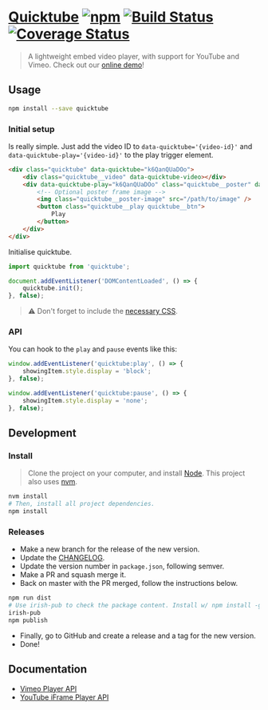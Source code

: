 # [Quicktube](https://springload.github.io/quicktube/) [![npm](https://img.shields.io/npm/v/quicktube.svg?style=flat-square)](https://www.npmjs.com/package/quicktube) [![Build Status](https://travis-ci.org/springload/quicktube.svg?branch=master)](https://travis-ci.org/springload/quicktube) [![Coverage Status](https://coveralls.io/repos/github/springload/quicktube/badge.svg)](https://coveralls.io/github/springload/quicktube)

> A lightweight embed video player, with support for YouTube and Vimeo. Check out our [online demo](https://springload.github.io/quicktube/)!

## Usage

```sh
npm install --save quicktube
```

### Initial setup

Is really simple. Just add the video ID to `data-quicktube='{video-id}'` and `data-quicktube-play='{video-id}'` to the play trigger element.

```html
<div class="quicktube" data-quicktube="k6QanQUaDOo">
    <div class="quicktube__video" data-quicktube-video></div>
    <div data-quicktube-play="k6QanQUaDOo" class="quicktube__poster" data-quicktube-poster>
        <!-- Optional poster frame image -->
        <img class="quicktube__poster-image" src="/path/to/image" />
        <button class="quicktube__play quicktube__btn">
            Play
        </button>
    </div>
</div>
```

Initialise quicktube.

```javascript
import quicktube from 'quicktube';

document.addEventListener('DOMContentLoaded', () => {
    quicktube.init();
}, false);
```

>:warning: Don't forget to include the [necessary CSS](https://github.com/springload/quicktube/blob/master/quicktube.css).

### API

You can hook to the `play` and `pause` events like this:

```js
window.addEventListener('quicktube:play', () => {
    showingItem.style.display = 'block';
}, false);

window.addEventListener('quicktube:pause', () => {
    showingItem.style.display = 'none';
}, false);
```

## Development

### Install

> Clone the project on your computer, and install [Node](https://nodejs.org). This project also uses [nvm](https://github.com/creationix/nvm).

```sh
nvm install
# Then, install all project dependencies.
npm install
```


### Releases

- Make a new branch for the release of the new version.
- Update the [CHANGELOG](CHANGELOG.md).
- Update the version number in `package.json`, following semver.
- Make a PR and squash merge it.
- Back on master with the PR merged, follow the instructions below.

```sh
npm run dist
# Use irish-pub to check the package content. Install w/ npm install -g first.
irish-pub
npm publish
```

- Finally, go to GitHub and create a release and a tag for the new version.
- Done!


## Documentation

- [Vimeo Player API](https://github.com/vimeo/player.js)
- [YouTube iFrame Player API](https://developers.google.com/youtube/iframe_api_reference)
